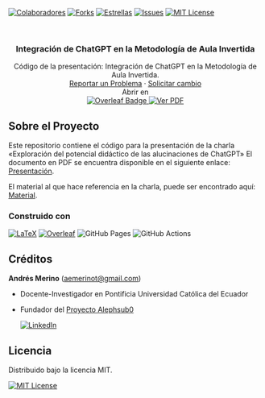 <!-- Encabezado -->
[![Colaboradores][contributors-shield]][contributors-url]
[![Forks][forks-shield]][forks-url]
[![Estrellas][stars-shield]][stars-url]
[![Issues][issues-shield]][issues-url]
[![MIT License][license-shield]][license-url]

<!-- Título -->
<br />
<div align="center">

<h3 align="center">Integración de ChatGPT en la Metodología de Aula Invertida</h3>
  <p align="center">
    Código de la presentación: Integración de ChatGPT en la Metodología de Aula Invertida.   
    <br />
    <a href="https://github.com/andres-merino/Presentacion-ChatGPT-DidacticaAlucinaciones/issues">Reportar un Problema</a>
    ·
    <a href="https://github.com/andres-merino/Presentacion-ChatGPT-DidacticaAlucinaciones/issues">Solicitar cambio</a>
    <br />
    Abrir en 
    <br />
    <a href="https://www.overleaf.com/read/vpqktkpbfyrr#32ae79">
    <img src="https://img.shields.io/badge/Overleaf-47A141?logo=overleaf&logoColor=fff&style=for-the-badge" alt="Overleaf Badge">
    </a>
    <a href="https://andres-merino.github.io/Presentacion-ChatGPT-DidacticaAlucinaciones/DidacticaAlucinaciones.pdf" target="_blank">
  <img src="https://img.shields.io/badge/Ver%20PDF-FF0000?style=for-the-badge&logo=adobeacrobatreader&logoColor=white" alt="Ver PDF">
</a>
  </p>
</div>

<!-- Cuerpo -->
## Sobre el Proyecto

Este repositorio contiene el código para la presentación de la charla «Exploración del potencial didáctico de las alucinaciones de ChatGPT» El documento en PDF se encuentra disponible en el siguiente enlace: [Presentación](https://andres-merino.github.io/Presentacion-ChatGPT-DidacticaAlucinaciones/DidacticaAlucinaciones.pdf).

El material al que hace referencia en la charla, puede ser encontrado aquí: [Material](https://github.com/andres-merino/Presentacion-ChatGPT-DidacticaAlucinaciones/blob/main/Material).

### Construido con


[![LaTeX][LaTeX]][LaTeX-url]
[![Overleaf](https://img.shields.io/badge/Overleaf-47A141?logo=overleaf&logoColor=fff&style=for-the-badge)](https://www.overleaf.com/)
![GitHub Pages](https://img.shields.io/badge/GitHub%20Pages-22272E?logo=github&logoColor=fff&style=for-the-badge)
![GitHub Actions](https://img.shields.io/badge/GitHub%20Actions-2088FF?logo=githubactions&logoColor=fff&style=for-the-badge)

## Créditos

**Andrés Merino** (aemerinot@gmail.com) 

- Docente-Investigador en Pontificia Universidad Católica del Ecuador
- Fundador del [Proyecto Alephsub0](https://www.alephsub0.org/about/)
  
  [![LinkedIn][linkedin-shield]][linkedin-url-aemt]


## Licencia

Distribuido bajo la licencia MIT. 

[![MIT License][license-shield]][license-url]






<!-- MARKDOWN LINKS & IMAGES -->
[contributors-shield]: https://img.shields.io/github/contributors/andres-merino/Presentacion-ChatGPT-DidacticaAlucinaciones.svg?style=for-the-badge
[contributors-url]: https://github.com/andres-merino/Presentacion-ChatGPT-DidacticaAlucinaciones/graphs/contributors
[forks-shield]: https://img.shields.io/github/forks/andres-merino/Presentacion-ChatGPT-DidacticaAlucinaciones.svg?style=for-the-badge
[forks-url]: https://github.com/andres-merino/Presentacion-ChatGPT-DidacticaAlucinaciones/forks
[stars-shield]: https://img.shields.io/github/stars/andres-merino/Presentacion-ChatGPT-DidacticaAlucinaciones?style=for-the-badge
[stars-url]: https://github.com/andres-merino/Presentacion-ChatGPT-DidacticaAlucinaciones/stargazers
[issues-shield]: https://img.shields.io/github/issues/andres-merino/Presentacion-ChatGPT-DidacticaAlucinaciones.svg?style=for-the-badge
[issues-url]: https://github.com/andres-merino/Presentacion-ChatGPT-DidacticaAlucinaciones/issues
[license-shield]: https://img.shields.io/github/license/andres-merino/Presentacion-ChatGPT-DidacticaAlucinaciones.svg?style=for-the-badge
[license-url]: https://es.wikipedia.org/wiki/Licencia_MIT
[linkedin-shield]: https://img.shields.io/badge/linkedin-%230077B5.svg?style=for-the-badge&logo=linkedin&logoColor=white
[linkedin-url-aemt]: https://www.linkedin.com/in/andrés-merino-010a9b12b/
[LaTeX]: https://img.shields.io/badge/LaTeX-008080?logo=latex&logoColor=fff&style=for-the-badge
[LaTeX-url]: https://www.latex-project.org/